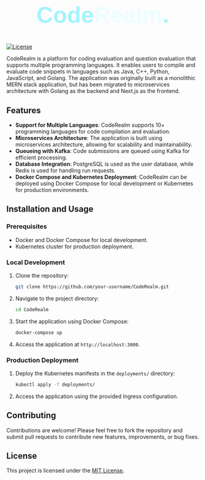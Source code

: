# <h1 style="font-family: 'Arial'; color: #A5F3FC; text-align:center;  font-size: 60px" ><span style="color:#A5F3FC">Code<span style="color:rgb(236 254 255)">Realm</span>.</span></h1>

[![License](https://img.shields.io/badge/license-MIT-blue.svg)](https://opensource.org/licenses/MIT)

CodeRealm is a platform for coding evaluation and question evaluation that supports multiple programming languages. It enables users to compile and evaluate code snippets in languages such as Java, C++, Python, JavaScript, and Golang. The application was originally built as a monolithic MERN stack application, but has been migrated to microservices architecture with Golang as the backend and Next.js as the frontend.

## Features

- **Support for Multiple Languages**: CodeRealm supports 10+ programming languages for code compilation and evaluation.
- **Microservices Architecture**: The application is built using microservices architecture, allowing for scalability and maintainability.
- **Queueing with Kafka**: Code submissions are queued using Kafka for efficient processing.
- **Database Integration**: PostgreSQL is used as the user database, while Redis is used for handling run requests.
- **Docker Compose and Kubernetes Deployment**: CodeRealm can be deployed using Docker Compose for local development or Kubernetes for production environments.

## Installation and Usage

### Prerequisites

- Docker and Docker Compose for local development.
- Kubernetes cluster for production deployment.

### Local Development

1. Clone the repository:

   ```bash
   git clone https://github.com/your-username/CodeRealm.git
   ```

2. Navigate to the project directory:

   ```bash
   cd CodeRealm
   ```

3. Start the application using Docker Compose:

   ```bash
   docker-compose up
   ```

4. Access the application at `http://localhost:3000`.

### Production Deployment

1. Deploy the Kubernetes manifests in the `deployments/` directory:

   ```bash
   kubectl apply -f deployments/
   ```

2. Access the application using the provided Ingress configuration.

## Contributing

Contributions are welcome! Please feel free to fork the repository and submit pull requests to contribute new features, improvements, or bug fixes.

## License

This project is licensed under the [MIT License](LICENSE).
